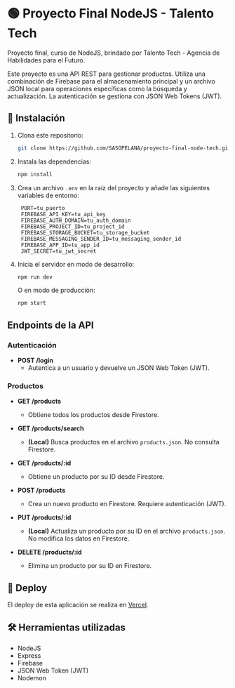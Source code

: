 # 🟢 Proyecto Final NodeJS - Talento Tech

Proyecto final, curso de NodeJS, brindado por Talento Tech - Agencia de Habilidades para el Futuro.

Este proyecto es una API REST para gestionar productos. Utiliza una combinación de Firebase para el almacenamiento principal y un archivo JSON local para operaciones específicas como la búsqueda y actualización. La autenticación se gestiona con JSON Web Tokens (JWT).

## 🚀 Instalación

1.  Clona este repositorio:
    ```bash
    git clone https://github.com/SASOPELANA/proyecto-final-node-tech.git
    ```
2.  Instala las dependencias:
    ```bash
    npm install
    ```
3.  Crea un archivo `.env` en la raíz del proyecto y añade las siguientes variables de entorno:
    ```
     PORT=tu_puerto
     FIREBASE_API_KEY=tu_api_key
     FIREBASE_AUTH_DOMAIN=tu_auth_domain
     FIREBASE_PROJECT_ID=tu_project_id
     FIREBASE_STORAGE_BUCKET=tu_storage_bucket
     FIREBASE_MESSAGING_SENDER_ID=tu_messaging_sender_id
     FIREBASE_APP_ID=tu_app_id
     JWT_SECRET=tu_jwt_secret
    ```
4.  Inicia el servidor en modo de desarrollo:
    ```bash
    npm run dev
    ```
    O en modo de producción:
    ```bash
    npm start
    ```

## Endpoints de la API

### Autenticación

- **POST /login**
  - Autentica a un usuario y devuelve un JSON Web Token (JWT).

### Productos

- **GET /products**
  - Obtiene todos los productos desde Firestore.

- **GET /products/search**
  - **(Local)** Busca productos en el archivo `products.json`. No consulta Firestore.

- **GET /products/:id**
  - Obtiene un producto por su ID desde Firestore.

- **POST /products**
  - Crea un nuevo producto en Firestore. Requiere autenticación (JWT).

- **PUT /products/:id**
  - **(Local)** Actualiza un producto por su ID en el archivo `products.json`. No modifica los datos en Firestore.

- **DELETE /products/:id**
  - Elimina un producto por su ID en Firestore.

## 🚀 Deploy

El deploy de esta aplicación se realiza en [Vercel](https://vercel.com/).

## 🛠️ Herramientas utilizadas

- NodeJS
- Express
- Firebase
- JSON Web Token (JWT)
- Nodemon
